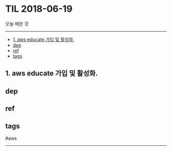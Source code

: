 # TIL 2018-06-19

오늘 배운 것

--------------------------


- [1. aws educate 가입 및 활성화.](#1-aws-educate-가입-및-활성화)
- [dep](#dep)
- [ref](#ref)
- [tags](#tags)
## 1. aws educate 가입 및 활성화.


## dep

## ref

## tags
  #aws



--------------------------


 